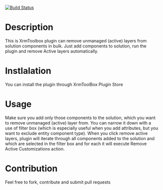 [![Build Status](https://mkotfs.visualstudio.com/My%20Dynamics%20Developments/_apis/build/status/UnmanagedLayerBulkRemover%20Nuget%20publishing%20pipeline?branchName=master)](https://mkotfs.visualstudio.com/My%20Dynamics%20Developments/_build/latest?definitionId=8&branchName=master)
# Description
This is XrmToolbox plugin can remove unmanaged (active) layers from solution components in bulk. Just add components to solution, run the plugin and remove Active layers automatically.

# Instlalation
You can install the plugin through XrmToolBox Plugin Store

# Usage
Make sure you add only those components to the solution, which you want to remove unmanaged (active) layer from. You can narrow it down with a use of filter box (which is especially useful when you add attributes, but you want to exclude entity component type). When you click remove active layers, plugin will iterate through all components added to the solution and which are selected in the filter box and for each it will execute Remove Active Customizations action.

# Contribution
Feel free to fork, contribute and submit pull requests
